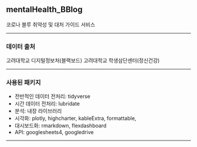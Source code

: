 ## mentalHealth_BBlog
코로나 블루 취약성 및 대처 가이드 서비스

---

### 데이터 출처
고려대학교 디지털정보처(블랙보드)
고려대학교 학생삼단센터(정신건강)

---

### 사용된 패키지

- 전반적인 데이터 전처리: tidyverse
- 시간 데이터 전처리: lubridate
- 분석: 내장 라이브러리
- 시각화: plotly, highcharter, kableExtra, formattable,
- 대시보드화: rmarkdown, flexdashboard
- API: googlesheets4, googledrive

---
